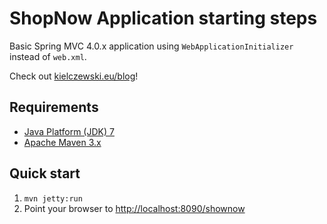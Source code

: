 ShopNow Application starting steps
==============================

Basic Spring MVC 4.0.x application using `WebApplicationInitializer` instead of `web.xml`.

Check out [kielczewski.eu/blog](http://kielczewski.eu/blog)!

Requirements
------------
* [Java Platform (JDK) 7](http://www.oracle.com/technetwork/java/javase/downloads/index.html)
* [Apache Maven 3.x](http://maven.apache.org/)

Quick start
-----------
1. `mvn jetty:run`
2. Point your browser to [http://localhost:8090/shownow](http://localhost:8090/shownow)